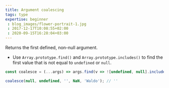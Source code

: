 ```yaml
---
title: Argument coalescing
tags: type
expertise: beginner
 : blog_images/flower-portrait-1.jpg
 : 2017-12-17T10:08:55+02:00
 : 2020-09-15T16:28:04+03:00
---
```


Returns the first defined, non-null argument.

- Use `Array.prototype.find()` and `Array.prototype.includes()` to find the first value that is not equal to `undefined` or `null`.

```js
const coalesce = (...args) => args.find(v => ![undefined, null].includes(v));
```

```js
coalesce(null, undefined, '', NaN, 'Waldo'); // ''
```
